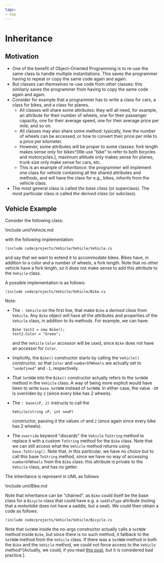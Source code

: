 ```yaml
---
tags:
- oop
---
```


# Inheritance

## Motivation

- One of the benefit of Object-Oriented Programming is to re-use the same class to handle multiple instantiations. This saves the programmer having to repeat or copy the same code again and again.
- But classes can *themselves* re-use code from other classes: this similarly saves the programmer from having to copy the same code again and again.
- Consider for example that a programmer has to write a class for cars, a class for bikes, and a class for planes.
    - All classes will share some attributes: they will all need, for example, an attribute for their number of wheels, one for their passenger capacity, one for their average speed, one for their average price per mile, and so on.
    - All classes may also share some method: typically, how the number of wheels can be accessed, or how to convert their price per mile to a price per kilometer.
    - However, some attributes will be proper to some classes: fork length makes sense only for bikes^[We use "bike" to refer to both bicycles and motorcycles.], maximum altitude only makes sense for planes, trunk size only make sense for cars, etc.
    - This is an example of *inheritance*: the programmer will implement one class for vehicle containing all the shared attributes and methods, and will have the class for e.g., bikes, *inherits* from the vehicle class.
- The most general class is called *the base class* (or superclass). The most particular class is called *the derived class* (or subclass).

## Vehicle Example

Consider the following class:

!include uml/Vehicle.md
    
with the following implementation:

```
!include code/projects/Vehicle/Vehicle/Vehicle.cs
```

and say that we want to extend it to accommodate bikes. Bikes have, in addition to a color and a number of wheels, a fork length.
Note that no other vehicle have a fork length, so it does not make sense to add this attribute to the `Vehicle` class.

A possible implementation is as follows:

```
!include code/projects/Vehicle/Vehicle/Bike.cs
```

Note:

- The `: Vehicle` on the first line, that make `Bike` a *derived class* from `Vehicle`. Any `Bike` object will have all the attributes and properties of the `Vehicle` class, in addition to its methods. For example, we can have:

    ```
    Bike test2 = new Bike();
    test2.Color = "Green";
    ```
    
    and the `Vehicle` `Color` accessor will be used, since `Bike` does not have an accessor for `Color`.

- Implicitly, the `Bike()` constructor starts by calling the `Vehicle()` constructor, so that `Color` and `numberOfWheels` are actually set to `"undefined"` and `-1`, respectively.
- That `SetNOW` into the `Bike()` constructor actually refers to the `SetNOW` method in the `Vehicle` class. A way of being more explicit would have been to write `base.SetNOW` instead of `SetNOW`. In either case, the value `-1M` is overriden by `2` (since every bike has 2 wheels).
- The `: base(cP, 2)` instructs to call the 

    `Vehicle(string cP, int nowP)`

    constructor, passing it the values `cP` and `2` (once again since every bike has 2 wheels).
- The `override` keyword "discards" the `Vehicle` `ToString` method to replace it with a custom `ToString` method for the `Bike` class. Note that we can still access what the `Vehicle` method returns using `base.ToString()`. Note that, in this particular, we have no choice but to call this base `ToString` method, since we have no way of accessing `numberOfWheels` from the `Bike` class: this attribute is private to the `Vehicle` class, and has no getter.

The inheritance is represent in UML as follows:

!include uml/Bike.md

Note that inheritance can be "chained", as `Bike` could itself be the base class for a `Bicycle` class that could have e.g. a `saddleType` attribute (noting that a motorbike does not have a saddle, but a seat).
We could then obtain a code as follows:

```
!include code/projects/Vehicle/Vehicle/Bicycle.cs
```

Note that `SetNOW` inside the no-args constructor actually calls a `SetNOW` method inside `Bike`, but since there is no such method, it fallback to the `SetNOW` method from the `Vehicle` class.
If there was a `SetNOW` method in both the `Bike` and the `Vehicle` method, we could not force access to the `Vehicle` method^[Actually, we could, if you read [this post](https://stackoverflow.com/a/32562464), but it is considered bad practice.].
